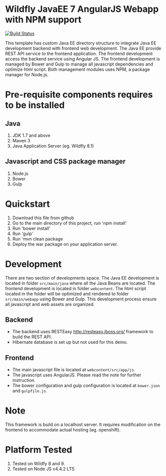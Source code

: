 # Wildfly JavaEE 7 AngularJS Webapp with NPM support
[![Build Status](https://travis-ci.org/muhd7rosli/wildfly-javaee7-angularjs-npm.svg?branch=master)](https://travis-ci.org/muhd7rosli/wildfly-javaee7-angularjs-npm)

This template has custom Java EE directory structure to integrate Java EE development backend with
frontend web development. The Java EE provide REST API service to the frontend application. The frontend development 
access the backend service using Angular JS. The frontend development is managed by Bower and Gulp to manage all 
javascript dependencies and optimize html script. Both management modules uses NPM, a package manager for Node.js.

# Pre-requisite components requires to be installed
## Java
1. JDK 1.7 and above
2. Maven 3
3. Java Application Server (eg. Wildfly 8.1)

## Javascript and CSS package manager
1. Node.js
2. Bower
3. Gulp

# Quickstart
1. Download this file from github
2. Go to the main directory of this project, run 'npm install'
3. Run 'bower install'
4. Run 'gulp'
5. Run 'mvn clean package
6. Deploy the war package on your application server.

# Development
There are two section of developments space. The Java EE development is located in folder `src/main/java` where 
all the Java Beans are located. The frontend development is located in folder `webcontent`. The html script located in 
the folder will be optimized and rendered to folder `src/main/webapp` using Bower and Gulp. This development process
ensure all javascript and web assets are organized.

## Backend
+ The backend uses RESTEasy <http://resteasy.jboss.org/> framework to build the REST API.
+ Hibernate database is set up but not used for this demo.

## Frontend
+ The main javascript file is located at `webcontent/src/app/js`.
+ The javascript uses AngularJS. Please read the note for further instruction.
+ The bower configuration and gulp configuration is located at `bower.json` and `gulpfile.js`.

# Note
This framework is build on a localhost server. It requires modification on the frontend to accommodate actual hosting 
(eg. openshift).

# Platform Tested
1. Tested on Wildfy 8 and 9.
2. Tested on Node JS v4.4.2 LTS